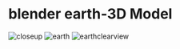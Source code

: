 # blender earth-3D Model
![closeup](https://github.com/LAWANYA03/blender-earth3D/assets/91374096/4afac264-085b-446c-ad5f-4d27cf22c904)
![earth](https://github.com/LAWANYA03/blender-earth3D/assets/91374096/48869d54-e7ef-4140-b0b0-4ab0eb8c4def)
![earthclearview](https://github.com/LAWANYA03/blender-earth3D/assets/91374096/296d29cb-acda-4ba7-9208-048f8c82e32b)
